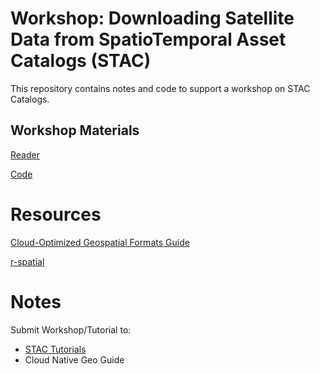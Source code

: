 # Workshop: Downloading Satellite Data from SpatioTemporal Asset Catalogs (STAC)
This repository contains notes and code to support a workshop on STAC Catalogs.


## Workshop Materials

[Reader](STAC_Workshop.md)

[Code](r/exploration.R)



# Resources

[Cloud-Optimized Geospatial Formats Guide](https://guide.cloudnativegeo.org/)

[r-spatial](https://r-spatial.org/r/2021/04/23/cloud-based-cubes.html)


# Notes
Submit Workshop/Tutorial to:

* [STAC Tutorials](https://stacspec.org/en/tutorials/)
* Cloud Native Geo Guide